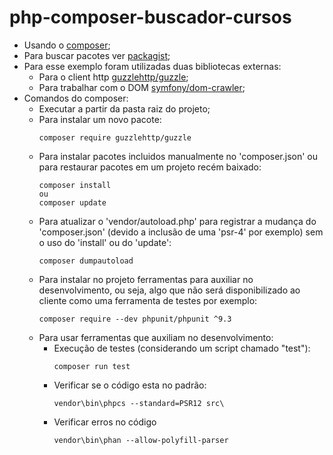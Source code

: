 # php-composer-buscador-cursos

- Usando o [composer](https://getcomposer.org/);
- Para buscar pacotes ver [packagist](https://packagist.org/);
- Para esse exemplo foram utilizadas duas bibliotecas externas:
  * Para o client http [guzzlehttp/guzzle](https://packagist.org/packages/guzzlehttp/guzzle);
  * Para trabalhar com o DOM [symfony/dom-crawler](https://packagist.org/packages/symfony/dom-crawler);
- Comandos do composer:
  * Executar a partir da pasta raiz do projeto;
  * Para instalar um novo pacote:
    ```
    composer require guzzlehttp/guzzle
    ```
  * Para instalar pacotes incluidos manualmente no 'composer.json' ou para restaurar pacotes em um projeto recém baixado:
    ```
    composer install
    ou
    composer update
    ```
  * Para atualizar o 'vendor/autoload.php' para registrar a mudança do 'composer.json' (devido a inclusão de uma 'psr-4' por exemplo) sem o uso do 'install' ou do 'update':
    ```
    composer dumpautoload
    ```
  * Para instalar no projeto ferramentas para auxiliar no desenvolvimento, ou seja, algo que não será disponibilizado ao cliente como uma ferramenta de testes por exemplo:
    ```
    composer require --dev phpunit/phpunit ^9.3
    ```
  * Para usar ferramentas que auxiliam no desenvolvimento:
    + Execução de testes (considerando um script chamado "test"):
      ```
      composer run test
      ```
    + Verificar se o código esta no padrão:
      ```
      vendor\bin\phpcs --standard=PSR12 src\
      ```
    + Verificar erros no código
      ```
      vendor\bin\phan --allow-polyfill-parser
      ```
